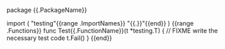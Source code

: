 package {{.PackageName}}

import (
	"testing"{{range .ImportNames}}
    "{{.}}"{{end}}
)
{{range .Functions}}
func Test{{.FunctionName}}(t *testing.T) {
    // FIXME write the necessary test code 
	t.Fail()
}
{{end}}